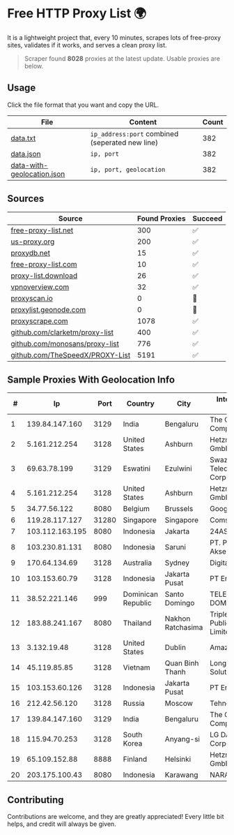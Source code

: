 
# Free HTTP Proxy List 🌍

It is a lightweight project that, every 10 minutes, scrapes lots of free-proxy sites, validates if it works, and serves a clean proxy list.


> Scraper found **8028** proxies at the latest update. Usable proxies are below.

## Usage

Click the file format that you want and copy the URL.


|File|Content|Count|
|----|-------|-----|
|[data.txt](https://raw.githubusercontent.com/themiralay/Proxy-List-World/master/data.txt)|`ip_address:port` combined (seperated new line)|382|
|[data.json](https://raw.githubusercontent.com/themiralay/Proxy-List-World/master/data.json)|`ip, port`|382|
|[data-with-geolocation.json](https://raw.githubusercontent.com/themiralay/Proxy-List-World/master/data-with-geolocation.json)|`ip, port, geolocation`|382|

## Sources

|Source|Found Proxies|Succeed|
|------|-------------|-------|
|[free-proxy-list.net](https://free-proxy-list.net)|300|✅|
|[us-proxy.org](https://www.us-proxy.org)|200|✅|
|[proxydb.net](http://proxydb.net)|15|✅|
|[free-proxy-list.com](https://free-proxy-list.com/?page=&port=&type%5B%5D=http&type%5B%5D=https&up_time=0&search=Search)|10|✅|
|[proxy-list.download](https://www.proxy-list.download/HTTP)|26|✅|
|[vpnoverview.com](https://vpnoverview.com/privacy/anonymous-browsing/free-proxy-servers)|32|✅|
|[proxyscan.io](https://www.proxyscan.io)|0|🚫|
|[proxylist.geonode.com](https://proxylist.geonode.com/api/proxy-list?limit=300&page=1&sort_by=lastChecked&sort_type=desc&protocols=http,https)|0|🚫|
|[proxyscrape.com](https://api.proxyscrape.com/v2/?request=displayproxies&protocol=http&timeout=10000&country=all&ssl=all&anonymity=all)|1078|✅|
|[github.com/clarketm/proxy-list](https://raw.githubusercontent.com/clarketm/proxy-list/master/proxy-list-raw.txt)|400|✅|
|[github.com/monosans/proxy-list](https://raw.githubusercontent.com/monosans/proxy-list/main/proxies/http.txt)|776|✅|
|[github.com/TheSpeedX/PROXY-List](https://raw.githubusercontent.com/TheSpeedX/PROXY-List/master/http.txt)|5191|✅|


## Sample Proxies With Geolocation Info

|#|Ip|Port|Country|City|Internet Service Provider|
|-|--|----|-------|----|-------------------------|
|1|139.84.147.160|3129|India|Bengaluru|The Constant Company, LLC|
|2|5.161.212.254|3128|United States|Ashburn|Hetzner Online GmbH|
|3|69.63.78.199|3129|Eswatini|Ezulwini|Swaziland Posts & Telecommunications Corp.|
|4|5.161.212.254|3128|United States|Ashburn|Hetzner Online GmbH|
|5|34.77.56.122|8080|Belgium|Brussels|Google LLC|
|6|119.28.117.127|31280|Singapore|Singapore|ComsenzNet|
|7|103.112.163.195|8080|Indonesia|Jakarta|24AS|
|8|103.230.81.131|8080|Indonesia|Saruni|PT. Pandeglang Akses Semesta|
|9|170.64.134.69|3128|Australia|Sydney|DigitalOcean, LLC|
|10|103.153.60.79|3128|Indonesia|Jakarta Pusat|PT Era Awan Digital|
|11|38.52.221.146|999|Dominican Republic|Santo Domingo|TELECABLE DOMINICANO, S.A.|
|12|183.88.241.167|8080|Thailand|Nakhon Ratchasima|Triple T Broadband Public Company Limited|
|13|3.132.19.48|3128|United States|Dublin|Amazon.com, Inc.|
|14|45.119.85.85|3128|Vietnam|Quan Binh Thanh|Long Van System Solution JSC|
|15|103.153.60.126|3128|Indonesia|Jakarta Pusat|PT Era Awan Digital|
|16|212.42.56.120|3128|Russia|Moscow|Tehno-Pro LLC|
|17|139.84.147.160|3129|India|Bengaluru|The Constant Company, LLC|
|18|115.94.70.253|3128|South Korea|Anyang-si|LG DACOM Corporation|
|19|65.109.152.88|8888|Finland|Helsinki|Hetzner Online GmbH|
|20|203.175.100.43|8080|Indonesia|Karawang|NARANET|



## Contributing

Contributions are welcome, and they are greatly appreciated! Every
little bit helps, and credit will always be given.

